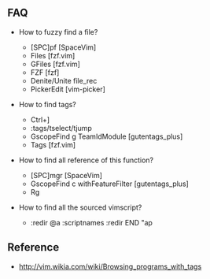 ## FAQ

* How to fuzzy find a file?
  - [SPC]pf [SpaceVim]
  - Files [fzf.vim]
  - GFiles [fzf.vim]
  - FZF [fzf]
  - Denite/Unite file_rec
  - PickerEdit [vim-picker]

* How to find tags?
  - Ctrl+]
  - :tags/tselect/tjump
  - GscopeFind g TeamIdModule [gutentags_plus]
  - Tags [fzf.vim]

* How to find all reference of this function?
  - [SPC]mgr [SpaceVim]
  - GscopeFind c withFeatureFilter [gutentags_plus]
  - Rg

* How to find all the sourced vimscript?
  - :redir @a
    :scriptnames
    :redir END
    "ap

## Reference

* http://vim.wikia.com/wiki/Browsing_programs_with_tags

